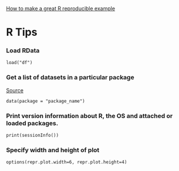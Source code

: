 [How to make a great R reproducible example](https://stackoverflow.com/questions/5963269/how-to-make-a-great-r-reproducible-example)
# R Tips

### Load RData
```
load("df")
```
### Get a list of datasets in a particular package
[Source](https://stackoverflow.com/questions/27709936/get-a-list-of-the-data-sets-in-a-particular-package)
```
data(package = "package_name")
```
### Print version information about R, the OS and attached or loaded packages.
```
print(sessionInfo())
```
### Specify width and height of plot
```
options(repr.plot.width=6, repr.plot.height=4)
```
